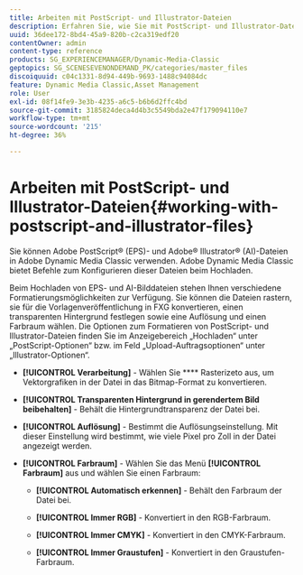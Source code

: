 ```yaml
---
title: Arbeiten mit PostScript- und Illustrator-Dateien
description: Erfahren Sie, wie Sie mit PostScript- und Illustrator-Dateien in Adobe Dynamic Media Classic arbeiten.
uuid: 36dee172-8bd4-45a9-820b-c2ca319edf20
contentOwner: admin
content-type: reference
products: SG_EXPERIENCEMANAGER/Dynamic-Media-Classic
geptopics: SG_SCENESEVENONDEMAND_PK/categories/master_files
discoiquuid: c04c1331-8d94-449b-9693-1488c94084dc
feature: Dynamic Media Classic,Asset Management
role: User
exl-id: 08f14fe9-3e3b-4235-a6c5-b6b6d2ffc4bd
source-git-commit: 3185824deca4d4b3c5549bda2e47f179094110e7
workflow-type: tm+mt
source-wordcount: '215'
ht-degree: 36%

---
```


# Arbeiten mit PostScript- und Illustrator-Dateien{#working-with-postscript-and-illustrator-files}

Sie können Adobe PostScript® (EPS)- und Adobe® Illustrator® (AI)-Dateien in Adobe Dynamic Media Classic verwenden. Adobe Dynamic Media Classic bietet Befehle zum Konfigurieren dieser Dateien beim Hochladen.

Beim Hochladen von EPS- und AI-Bilddateien stehen Ihnen verschiedene Formatierungsmöglichkeiten zur Verfügung. Sie können die Dateien rastern, sie für die Vorlagenveröffentlichung in FXG konvertieren, einen transparenten Hintergrund festlegen sowie eine Auflösung und einen Farbraum wählen. Die Optionen zum Formatieren von PostScript- und Illustrator-Dateien finden Sie im Anzeigebereich „Hochladen“ unter „PostScript-Optionen“ bzw. im Feld „Upload-Auftragsoptionen“ unter „Illustrator-Optionen“.

* **[!UICONTROL Verarbeitung]**  - Wählen Sie  **** Rasterizeto aus, um Vektorgrafiken in der Datei in das Bitmap-Format zu konvertieren.

* **[!UICONTROL Transparenten Hintergrund in gerendertem Bild beibehalten]**  - Behält die Hintergrundtransparenz der Datei bei.

* **[!UICONTROL Auflösung]**  - Bestimmt die Auflösungseinstellung. Mit dieser Einstellung wird bestimmt, wie viele Pixel pro Zoll in der Datei angezeigt werden.

* **[!UICONTROL Farbraum]**  - Wählen Sie das Menü  **[!UICONTROL Farbraum]** aus und wählen Sie einen Farbraum:

   * **[!UICONTROL Automatisch erkennen]**  - Behält den Farbraum der Datei bei.

   * **[!UICONTROL Immer RGB]**  - Konvertiert in den RGB-Farbraum.

   * **[!UICONTROL Immer CMYK]**  - Konvertiert in den CMYK-Farbraum.

   * **[!UICONTROL Immer Graustufen]**  - Konvertiert in den Graustufen-Farbraum.
